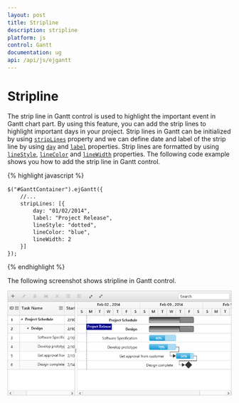 ```yaml
---
layout: post
title: Stripline
description: stripline
platform: js
control: Gantt
documentation: ug
api: /api/js/ejgantt
---
```


# Stripline

The strip line in Gantt control is used to highlight the important event in Gantt chart part. By using this feature, you can add the strip lines to highlight important days in your project. Strip lines in Gantt can be initialized by using [`stripLines`](/api/js/ejgantt#members:striplines) property and we can define date and label of the strip line by using [`day`](/api/js/ejgantt#members:striplines-day) and [`label`](/api/js/ejgantt#members:striplines-label) properties. Strip lines are formatted by using [`lineStyle`](/api/js/ejgantt#members:striplines-linestyle), [`lineColor`](/api/js/ejgantt#members:striplines-linecolor) and [`lineWidth`](/api/js/ejgantt#members:striplines-linewidth) properties. The following code example shows you how to add the strip line in Gantt control.


{% highlight javascript %}

    $("#GanttContainer").ejGantt({
        //...
        stripLines: [{
            day: "01/02/2014",
            label: "Project Release",
            lineStyle: "dotted",
            lineColor: "blue",
            lineWidth: 2
        }]
    });

{% endhighlight %}

The following screenshot shows stripline in Gantt control.

![](/js/Gantt/Stripline_images/Stripline_img1.png)
